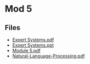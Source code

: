 # Mod 5

## Files

- [Expert Systems.pdf](Expert%20Systems.pdf)
- [Expert Systems.ppt](Expert%20Systems.ppt)
- [Module 5.pdf](Module%205.pdf)
- [Natural-Language-Processing.pdf](Natural-Language-Processing.pdf)
